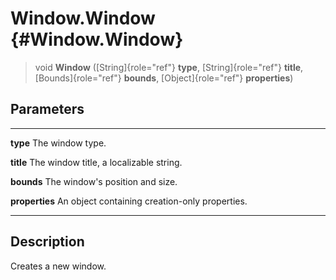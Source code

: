 Window.Window {#Window.Window}
=============

> void **Window** ([String]{role="ref"} **type**, [String]{role="ref"}
> **title**, [Bounds]{role="ref"} **bounds**, [Object]{role="ref"}
> **properties**)

Parameters
----------

  ---------------- ------------------------------------------------
  **type**         The window type.

  **title**        The window title, a localizable string.

  **bounds**       The window\'s position and size.

  **properties**   An object containing creation-only properties.
  ---------------- ------------------------------------------------

Description
-----------

Creates a new window.
